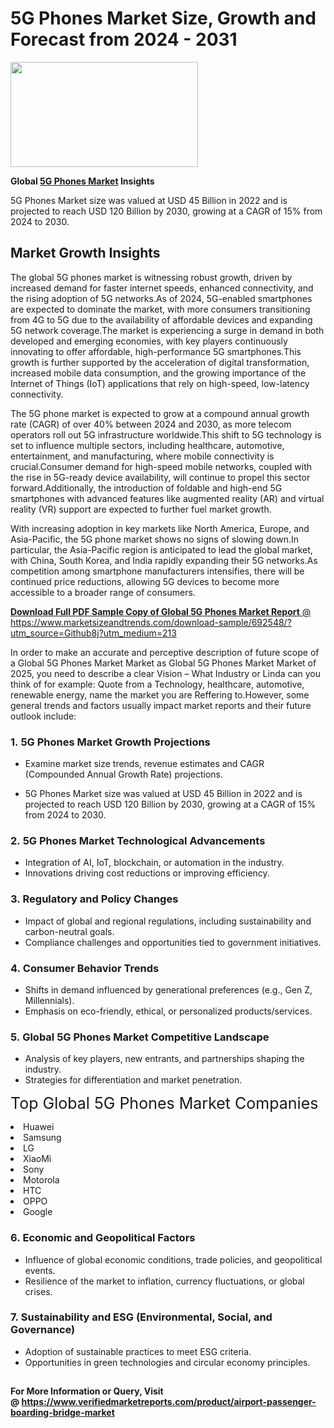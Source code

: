 <H1>5G Phones Market Size, Growth and Forecast from 2024 - 2031</H1><img class="aligncenter size-medium wp-image-584254" src="https://thirdeyenews.in/wp-content/uploads/2024/09/Global-Market-Research-300x168.jpeg" alt="" width="300" height="168" /><p><strong>Global&nbsp;<a href="https://www.marketsizeandtrends.com/download-sample/692548/?utm_source=Github8j?utm_medium=213">5G Phones Market</a> Insights</strong></p><p>5G Phones Market size was valued at USD 45 Billion in 2022 and is projected to reach USD 120 Billion by 2030, growing at a CAGR of 15% from 2024 to 2030.</p><p><h2>Market Growth Insights</h2> <p>The global 5G phones market is witnessing robust growth, driven by increased demand for faster internet speeds, enhanced connectivity, and the rising adoption of 5G networks.As of 2024, 5G-enabled smartphones are expected to dominate the market, with more consumers transitioning from 4G to 5G due to the availability of affordable devices and expanding 5G network coverage.The market is experiencing a surge in demand in both developed and emerging economies, with key players continuously innovating to offer affordable, high-performance 5G smartphones.This growth is further supported by the acceleration of digital transformation, increased mobile data consumption, and the growing importance of the Internet of Things (IoT) applications that rely on high-speed, low-latency connectivity.</p> <p><a href="#"></a></p> <p>The 5G phone market is expected to grow at a compound annual growth rate (CAGR) of over 40% between 2024 and 2030, as more telecom operators roll out 5G infrastructure worldwide.This shift to 5G technology is set to influence multiple sectors, including healthcare, automotive, entertainment, and manufacturing, where mobile connectivity is crucial.Consumer demand for high-speed mobile networks, coupled with the rise in 5G-ready device availability, will continue to propel this sector forward.Additionally, the introduction of foldable and high-end 5G smartphones with advanced features like augmented reality (AR) and virtual reality (VR) support are expected to further fuel market growth.</p> <p>With increasing adoption in key markets like North America, Europe, and Asia-Pacific, the 5G phone market shows no signs of slowing down.In particular, the Asia-Pacific region is anticipated to lead the global market, with China, South Korea, and India rapidly expanding their 5G networks.As competition among smartphone manufacturers intensifies, there will be continued price reductions, allowing 5G devices to become more accessible to a broader range of consumers.</p> <p><a href="#"></p><p><span class=""><strong>Download Full PDF Sample Copy of Global 5G Phones Market Report</strong> @ <a href="https://www.marketsizeandtrends.com/download-sample/692548/?utm_source=Github8j?utm_medium=213" target="_blank">https://www.marketsizeandtrends.com/download-sample/692548/?utm_source=Github8j?utm_medium=213</a></span></p><p>In order to make an accurate and perceptive description of future scope of a Global&nbsp;5G Phones Market Market as Global&nbsp;5G Phones Market Market of 2025, you need to describe a clear Vision &ndash; What Industry or Linda can you think of for example: Quote from a Technology, healthcare, automotive, renewable energy, name the market you are Reffering to.However, some general trends and factors usually impact market reports and their future outlook include:</p><h3>1.&nbsp;<strong>5G Phones Market Growth Projections</strong></h3><ul><li>Examine market size trends, revenue estimates and CAGR (Compounded Annual Growth Rate) projections.</li><li><p>5G Phones Market size was valued at USD 45 Billion in 2022 and is projected to reach USD 120 Billion by 2030, growing at a CAGR of 15% from 2024 to 2030.</p></li></ul><h3>2.&nbsp;<strong>5G Phones Market Technological Advancements</strong></h3><ul><li>Integration of AI, IoT, blockchain, or automation in the industry.</li><li>Innovations driving cost reductions or improving efficiency.</li></ul><h3>3.&nbsp;<strong>Regulatory and Policy Changes</strong></h3><ul><li>Impact of global and regional regulations, including sustainability and carbon-neutral goals.</li><li>Compliance challenges and opportunities tied to government initiatives.</li></ul><h3>4.&nbsp;<strong>Consumer Behavior Trends</strong></h3><ul><li>Shifts in demand influenced by generational preferences (e.g., Gen Z, Millennials).</li><li>Emphasis on eco-friendly, ethical, or personalized products/services.</li></ul><h3>5.&nbsp;<strong>Global 5G Phones Market Competitive Landscape</strong></h3><ul><li>Analysis of key players, new entrants, and partnerships shaping the industry.</li><li>Strategies for differentiation and market penetration.</li></ul><p data-pm-slice="1 1 []"><span style="color: inherit; font-family: inherit; font-size: 25px;">Top Global 5G Phones Market Companies</span></p><div class="" data-test-id=""><p><li>Huawei</li><li> Samsung</li><li> LG</li><li> XiaoMi</li><li> Sony</li><li> Motorola</li><li> HTC</li><li> OPPO</li><li> Google</li></p></div><h3>6.&nbsp;<strong>Economic and Geopolitical Factors</strong></h3><ul><li>Influence of global economic conditions, trade policies, and geopolitical events.</li><li>Resilience of the market to inflation, currency fluctuations, or global crises.</li></ul><h3>7.&nbsp;<strong>Sustainability and ESG (Environmental, Social, and Governance)</strong></h3><ul><li>Adoption of sustainable practices to meet ESG criteria.</li><li>Opportunities in green technologies and circular economy principles.</li></ul><h2><strong style="font-size: 14px;">For More Information or Query, Visit @&nbsp;</strong><a style="background-color: #ffffff; font-size: 14px;" href="https://www.marketsizeandtrends.com/report/5g-phones-market/" target="_blank">https://www.verifiedmarketreports.com/product/airport-passenger-boarding-bridge-market</a></h2>